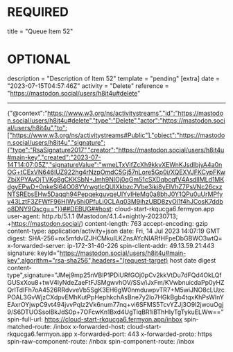 
# REQUIRED
title = "Queue Item 52"
# OPTIONAL
description = "Description of Item 52"
template = "pending"
[extra]
date = "2023-07-15T04:57:46Z"
activity = "Delete"
reference = "https://mastodon.social/users/h8it4u#delete"

---
{"@context":"https://www.w3.org/ns/activitystreams","id":"https://mastodon.social/users/h8it4u#delete","type":"Delete","actor":"https://mastodon.social/users/h8it4u","to":["https://www.w3.org/ns/activitystreams#Public"],"object":"https://mastodon.social/users/h8it4u","signature":{"type":"RsaSignature2017","creator":"https://mastodon.social/users/h8it4u#main-key","created":"2023-07-14T14:07:05Z","signatureValue":"wmeLTxVifZcXh9kkvXEWnKJsdIbjyA4a0nOG+tCExVN646IUZ922hg4rNzpOmdC5Gj57nLore5Gp0i/XQEXVJFKCypFKwZbiXPYAvOjTVKg8gCKKSbN+Jmh9NIOj0qGm51cSXDqbcqfV4AsdlIMLd1MKdgyEPwD+0nkeSI64O08YVrwgtlcQUIXkbzc7Vbe3iki8yEIVhZ7PsVNc26cxzNTSREbsEHw5Daqqh94PepqekguvqeUIYvIHeMg0a8bhJ0Y1QPu0uUrMPfyv43LztF3ZFWfF96HIWy5hi0PfuLi0CLAq03M9ihzUBD8zyOl1f4hJCosK7ddbo8DNY9Qscg=="}}##DEBUG##host: cloud-start-rkqucga6.fermyon.app
user-agent: http.rb/5.1.1 (Mastodon/4.1.4+nightly-20230713; +https://mastodon.social/)
content-length: 763
accept-encoding: gzip
content-type: application/activity+json
date: Fri, 14 Jul 2023 14:07:19 GMT
digest: SHA-256=nx5mfdvlZJHCMkulLKZnsAYcNIARfHFpeDbGBWO3wtQ=
x-forwarded-server: ip-172-31-40-226
spin-client-addr: 49.13.59.21:443
signature: keyId="https://mastodon.social/users/h8it4u#main-key",algorithm="rsa-sha256",headers="(request-target) host date digest content-type",signature="JMej9mp25nVBlP1PDiURfGOj0pCv2kkVtDu7dFQd4OkLQfGUSxXou8+twV4lyNdeZaeFtFJSMgwvhOV/SSv/iJxFm/KVwbnuicdaPp0yHZQrlTdIFh7oA4526RRdvveVb5SgK3EH6gW0nmduwpvTR7+M5wiJNO8cLUzcPOAL3GvWjzCXdpvEMhKutPpHephkchAsBne7y2lo7HGkBgb4tqxKhPsWInYEAxrOYjwpC9vt494jvvPqlz2Vk6num77nq+vi6SFMS5TcvYZJj3O9l2jwouOgj9/S6DTUOSsolBkJdS0p+7OFcwKn1Bxd4UgTiqBR1iBThHIyTgTykuELWw=="
spin-full-url: https://cloud-start-rkqucga6.fermyon.app/inbox
spin-matched-route: /inbox
x-forwarded-host: cloud-start-rkqucga6.fermyon.app
x-forwarded-port: 443
x-forwarded-proto: https
spin-raw-component-route: /inbox
spin-component-route: /inbox

